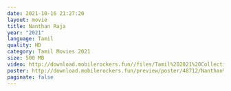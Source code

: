 ```yaml
---
date: 2021-10-16 21:27:20
layout: movie
title: Nanthan Raja
year: "2021"
language: Tamil
quality: HD
category: Tamil Movies 2021
size: 500 MB
video: http://download.mobilerockers.fun//files/Tamil%202021%20Collection/Nanthan%20Raja%20(2021)/Nanthan%20Raja%20(2021)%20Full%20Movies/Nanthan%20Raja%20(2021)%20HDRip/Nanthan%20Raja%20(2021)%20HDRip%20Single%20Part.mp4
poster: http://download.mobilerockers.fun/preview/poster/48712/Nanthan%20Raja%20(2021).png
paginate: false
---
```

